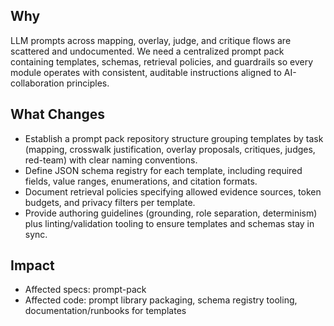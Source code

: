 ## Why
LLM prompts across mapping, overlay, judge, and critique flows are scattered and undocumented. We need a centralized prompt pack containing templates, schemas, retrieval policies, and guardrails so every module operates with consistent, auditable instructions aligned to AI-collaboration principles.

## What Changes
- Establish a prompt pack repository structure grouping templates by task (mapping, crosswalk justification, overlay proposals, critiques, judges, red-team) with clear naming conventions.
- Define JSON schema registry for each template, including required fields, value ranges, enumerations, and citation formats.
- Document retrieval policies specifying allowed evidence sources, token budgets, and privacy filters per template.
- Provide authoring guidelines (grounding, role separation, determinism) plus linting/validation tooling to ensure templates and schemas stay in sync.

## Impact
- Affected specs: prompt-pack
- Affected code: prompt library packaging, schema registry tooling, documentation/runbooks for templates
